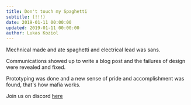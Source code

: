 ```yaml
---
title: Don't touch my Spaghetti
subtitle: (!!!)
date: 2019-01-11 00:00:00
updated: 2019-01-11 00:00:00
author: Lukas Koziol
---
```

Mechnical made and ate spaghetti and electrical lead was sans.

Communications showed up to write a blog post and the failures of design were revealed and fixed.

Prototyping was done and a new sense of pride and accomplishment was found, that's how mafia works.

Join us on discord <a href="https://discordapp.com/invite/RshDdxa">here</a>
